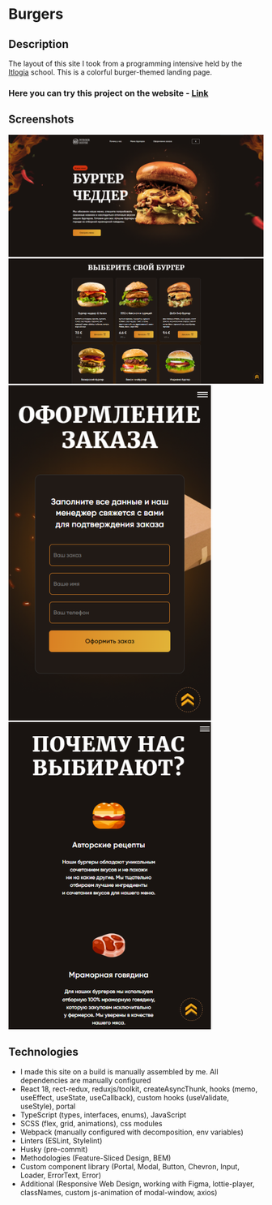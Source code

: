 # Burgers

## Description
The layout of this site I took from a programming intensive held by the [Itlogia](https://itlogia.ru/) school. This is a colorful burger-themed landing page.

### Here you can try this project on the website - [Link](https://burgers.frontwebdev.ru/ "Click to visit")

## Screenshots
<img src="https://github.com/NathanBailie/Burgers/raw/main/screenshots/desctop.PNG" width="900" />
<img src="https://github.com/NathanBailie/Burgers/raw/main/screenshots/desctop2.PNG" width="900" />
<img src="https://github.com/NathanBailie/Burgers/raw/main/screenshots/mobile.PNG" width="400" />
<img src="https://github.com/NathanBailie/Burgers/raw/main/screenshots/mobile2.PNG" width="400" />

## Technologies
* I made this site on a build is manually assembled by me. All dependencies are manually configured
* React 18, rect-redux, reduxjs/toolkit, createAsyncThunk, hooks (memo, useEffect, useState, useCallback), custom hooks (useValidate, useStyle), portal
* TypeScript (types, interfaces, enums), JavaScript
* SCSS (flex, grid, animations), css modules
* Webpack (manually configured with decomposition, env variables)
* Linters (ESLint, Stylelint)
* Husky (pre-commit)
* Methodologies (Feature-Sliced Design, BEM)
* Custom component library (Portal, Modal, Button, Chevron, Input, Loader, ErrorText, Error)
* Additional (Responsive Web Design, working with Figma, lottie-player, classNames, сustom js-animation of modal-window, axios)
